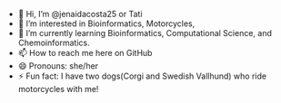 - 👋 Hi, I’m @jenaidacosta25 or Tati
- 👀 I’m interested in Bioinformatics, Motorcycles, 
- 🌱 I’m currently learning Bioinformatics, Computational Science, and Chemoinformatics.
- 📫 How to reach me here on GitHub
- 😄 Pronouns: she/her
- ⚡ Fun fact: I have two dogs(Corgi and Swedish Vallhund) who ride motorcycles with me!

<!---
jenaidacosta25/jenaidacosta25 is a ✨ special ✨ repository because its `README.md` (this file) appears on your GitHub profile.
You can click the Preview link to take a look at your changes.
--->
